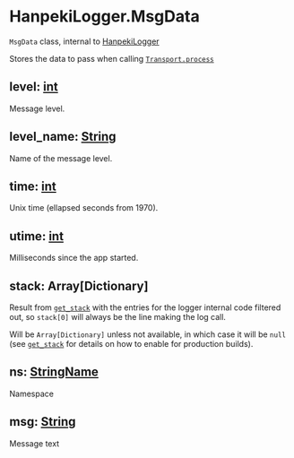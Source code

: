 # <a name="class-MsgData"></a> HanpekiLogger.MsgData

`MsgData` class, internal to [HanpekiLogger](./hanpeki-logger.md)

Stores the data to pass when calling [`Transport.process`](./hanpeki-logger-transport.md#process)

## <a name="level"></a> level: [int](https://docs.godotengine.org/en/4.5/classes/class_int.html)

Message level.

## <a name="level_name"></a> level_name: [String](https://docs.godotengine.org/en/4.5/classes/class_string.html)

Name of the message level.

## <a name="time"></a> time: [int](https://docs.godotengine.org/en/4.5/classes/class_int.html)

Unix time (ellapsed seconds from 1970).

## <a name="utime"></a> utime: [int](https://docs.godotengine.org/en/4.5/classes/class_int.html)

Milliseconds since the app started.

## <a name="stack"></a> stack: Array[Dictionary]

Result from [`get_stack`](https://docs.godotengine.org/en/4.5/classes/class_@gdscript.html#class-gdscript-method-get-stack) with the entries for the logger internal code filtered out, so `stack[0]` will always be
the line making the log call.

Will be `Array[Dictionary]` unless not available, in which case it will be `null` (see [`get_stack`](https://docs.godotengine.org/en/4.5/classes/class_@gdscript.html#class-gdscript-method-get-stack) for details on how to enable for production builds).

## <a name="ns"></a> ns:  [StringName](https://docs.godotengine.org/en/4.5/classes/class_stringname.html)

Namespace

## <a name="msg"></a> msg: [String](https://docs.godotengine.org/en/4.5/classes/class_string.html)

Message text
